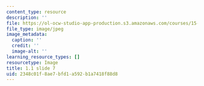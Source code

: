 ```yaml
---
content_type: resource
description: ''
file: https://ol-ocw-studio-app-production.s3.amazonaws.com/courses/15-s21-nuts-and-bolts-of-business-plans-january-iap-2014/2348c01f8ae7bfd1a592b1a7418f88d8_Slide7.JPG
file_type: image/jpeg
image_metadata:
  caption: ''
  credit: ''
  image-alt: ''
learning_resource_types: []
resourcetype: Image
title: 1.1 slide 7
uid: 2348c01f-8ae7-bfd1-a592-b1a7418f88d8
---
```

